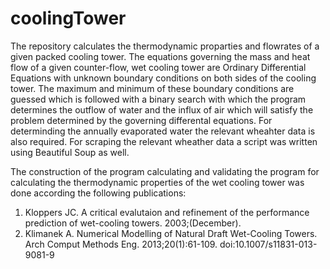 # coolingTower
The repository calculates the thermodynamic proparties and flowrates of a given packed cooling tower. The equations governing the mass and heat flow of a given counter-flow, wet cooling tower are Ordinary Differential Equations with unknown boundary conditions on both sides of the cooling tower. The maximum and minimum of these boundary conditions are guessed which is followed with a binary search with which the program determines the outflow of water and the influx of air which will satisfy the problem determined by the governing differental equations. For determinding the annually evaporated water the relevant wheahter data is also required. For scraping the relevant wheather data a script was written using Beautiful Soup as well. 

The construction of the program calculating and validating the program for calculating the thermodynamic properties of the wet cooling tower was done according the following publications:

1. Kloppers JC. A critical evalutaion and refinement of the performance prediction of wet-cooling towers. 2003;(December).
2. Klimanek A. Numerical Modelling of Natural Draft Wet-Cooling Towers. Arch Comput Methods Eng. 2013;20(1):61-109. doi:10.1007/s11831-013-9081-9
